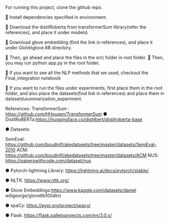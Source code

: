 For running this project, clone the github repo.

 Install dependencies specified in environment.

 Download the distilRoberta from transformerSum
library(refer the references), and place it under models\

 Download glove embedding (find the link in references),
and place it under GloVe\glove.6B directory.

 Then, go ahead and place the files in the src\ folder in root
folder.
 Then, you may run python app.py in the root folder.

 If you want to see all the NLP methods that we used,
checkout the Final_integration notebook

 If you want to run the files under experiments, first place
them in the root folder, and also place the datasets(find
link in references) and place them in
datasets\summarization_experiment.

References:
TransformerSum :
https://github.com/HHousen/TransformerSum
● DistilRoBERTa:https://huggingface.co/distilbert/distilroberta-base

● Datasets:

SemEval: https://github.com/boudinfl/akedatasets/tree/master/datasets/SemEval-2010
ACM: https://github.com/boudinfl/akedatasets/tree/master/datasets/ACM
NUS: https://paperswithcode.com/dataset/nus

● Pytorch-lightning Library:
https://lightning.ai/docs/pytorch/stable/

● NLTK: https://www.nltk.org/

● Glove
Embeddings:https://www.kaggle.com/datasets/daniel
willgeorge/glove6b100dtxt

● spaCy: https://pypi.org/project/spacy/

● Flask: https://flask.palletsprojects.com/en/3.0.x/
